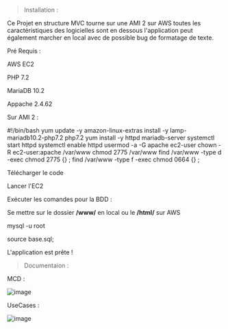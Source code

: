 > Installation :

Ce Projet en structure MVC tourne sur une AMI 2 sur AWS toutes les caractéristiques des logicielles sont en dessous l'application peut également marcher en local avec de possible bug de formatage de texte.

Pré Requis :

AWS EC2

PHP 7.2

MariaDB 10.2

Appache 2.4.62

Sur AMI 2 :

#!/bin/bash
yum update -y
amazon-linux-extras install -y lamp-mariadb10.2-php7.2 php7.2
yum install -y httpd mariadb-server
systemctl start httpd
systemctl enable httpd
usermod -a -G apache ec2-user
chown -R ec2-user:apache /var/www
chmod 2775 /var/www
find /var/www -type d -exec chmod 2775 {} \;
find /var/www -type f -exec chmod 0664 {} \;

Télécharger le code

Lancer l'EC2

Exécuter les comandes pour la BDD :

Se mettre sur le dossier **/www/** en local ou le **/html/** sur AWS

mysql -u root

source base.sql;

L'application est prête !

> Documentaion :

MCD :

![image](https://github.com/user-attachments/assets/24735856-ded6-4033-bfdd-23f8d5a96a3b)

UseCases :

![image](https://github.com/user-attachments/assets/2b2981e7-3de8-42fb-9770-865a7c59a2bc)

